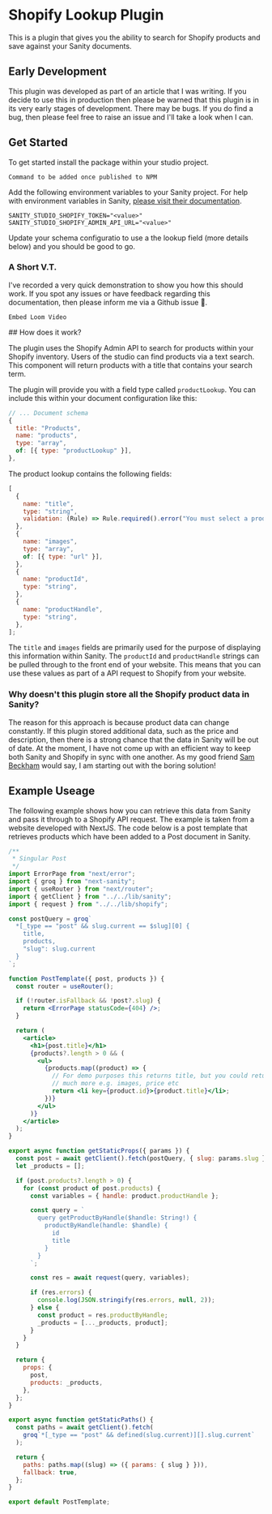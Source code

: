 # Shopify Lookup Plugin

This is a plugin that gives you the ability to search for Shopify products
and save against your Sanity documents.

## Early Development

This plugin was developed as part of an article that I was writing. If you
decide to use this in production then please be warned that this plugin
is in its very early stages of development. There may be bugs. If you do
find a bug, then please feel free to raise an issue and I'll take a look
when I can.

## Get Started

To get started install the package within your studio project.

`Command to be added once published to NPM`

Add the following environment variables to your Sanity project. For help
with environment variables in Sanity, [please visit their documentation]().

```
SANITY_STUDIO_SHOPIFY_TOKEN="<value>"
SANITY_STUDIO_SHOPIFY_ADMIN_API_URL="<value>"
```

Update your schema configuratio to use a the lookup field (more details below)
and you should be good to go.

### A Short V.T.

I've recorded a very quick demonstration to show you how this should work.
If you spot any issues or have feedback regarding this documentation, then please
inform me via a Github issue 🙏.

`Embed Loom Video`

## How does it work?

The plugin uses the Shopify Admin API to search for products within your
Shopify inventory. Users of the studio can find products via a text
search. This component will return products with a title that contains
your search term.

The plugin will provide you with a field type called `productLookup`.
You can include this within your document configuration like this:

```js
// ... Document schema
{
  title: "Products",
  name: "products",
  type: "array",
  of: [{ type: "productLookup" }],
},
```

The product lookup contains the following fields:

```js
[
  {
    name: "title",
    type: "string",
    validation: (Rule) => Rule.required().error("You must select a product"),
  },
  {
    name: "images",
    type: "array",
    of: [{ type: "url" }],
  },
  {
    name: "productId",
    type: "string",
  },
  {
    name: "productHandle",
    type: "string",
  },
];
```

The `title` and `images` fields are primarily used for the purpose of displaying
this information within Sanity. The `productId` and `productHandle` strings can
be pulled through to the front end of your website. This means that you can
use these values as part of a API request to Shopify from your website.

### Why doesn't this plugin store all the Shopify product data in Sanity?

The reason for this approach is because product data can change constantly. If
this plugin stored additional data, such as the price and description, then
there is a strong chance that the data in Sanity will be out of date. At the
moment, I have not come up with an efficient way to keep both Sanity and
Shopify in sync with one another. As my good friend [Sam Beckham](https://twitter.com/samdbeckham)
would say, I am starting out with the boring solution!

## Example Useage

The following example shows how you can retrieve this data from Sanity and pass
it through to a Shopify API request. The example is taken from a website
developed with NextJS. The code below is a post template that retrieves products
which have been added to a Post document in Sanity.

```jsx
/**
 * Singular Post
 */
import ErrorPage from "next/error";
import { groq } from "next-sanity";
import { useRouter } from "next/router";
import { getClient } from "../../lib/sanity";
import { request } from "../../lib/shopify";

const postQuery = groq`
  *[_type == "post" && slug.current == $slug][0] {
    title,
    products,
    "slug": slug.current
  }
`;

function PostTemplate({ post, products }) {
  const router = useRouter();

  if (!router.isFallback && !post?.slug) {
    return <ErrorPage statusCode={404} />;
  }

  return (
    <article>
      <h1>{post.title}</h1>
      {products?.length > 0 && (
        <ul>
          {products.map((product) => {
            // For demo purposes this returns title, but you could return
            // much more e.g. images, price etc
            return <li key={product.id}>{product.title}</li>;
          })}
        </ul>
      )}
    </article>
  );
}

export async function getStaticProps({ params }) {
  const post = await getClient().fetch(postQuery, { slug: params.slug });
  let _products = [];

  if (post.products?.length > 0) {
    for (const product of post.products) {
      const variables = { handle: product.productHandle };

      const query = `
        query getProductByHandle($handle: String!) {
          productByHandle(handle: $handle) {
            id
            title
          }
        }
      `;

      const res = await request(query, variables);

      if (res.errors) {
        console.log(JSON.stringify(res.errors, null, 2));
      } else {
        const product = res.productByHandle;
        _products = [..._products, product];
      }
    }
  }

  return {
    props: {
      post,
      products: _products,
    },
  };
}

export async function getStaticPaths() {
  const paths = await getClient().fetch(
    groq`*[_type == "post" && defined(slug.current)][].slug.current`
  );

  return {
    paths: paths.map((slug) => ({ params: { slug } })),
    fallback: true,
  };
}

export default PostTemplate;
```
